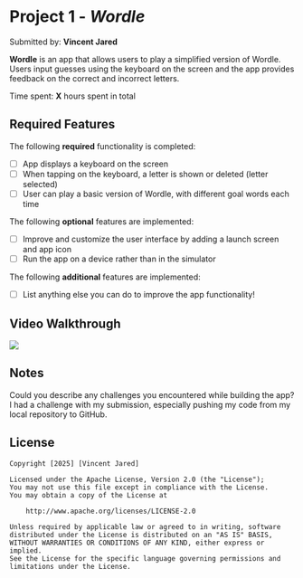 # Project 1 - *Wordle*

Submitted by: **Vincent Jared**

**Wordle** is an app that allows users to play a simplified version of Wordle. Users input guesses using the keyboard on the screen and the app provides feedback on the correct and incorrect letters.

Time spent: **X** hours spent in total

## Required Features

The following **required** functionality is completed:

- [ ] App displays a keyboard on the screen
- [ ] When tapping on the keyboard, a letter is shown or deleted (letter selected)
- [ ] User can play a basic version of Wordle, with different goal words each time

The following **optional** features are implemented:

- [ ] Improve and customize the user interface by adding a launch screen and app icon
- [ ] Run the app on a device rather than in the simulator

The following **additional** features are implemented:

- [ ] List anything else you can do to improve the app functionality!

## Video Walkthrough
<div>
    <a href="https://www.loom.com/share/6b445837117440cea110aa638fe1d0cd">
    </a>
    <a href="https://www.loom.com/share/6b445837117440cea110aa638fe1d0cd">
      <img style="max-width:300px;" src="https://cdn.loom.com/sessions/thumbnails/6b445837117440cea110aa638fe1d0cd-9a02816a867bd263-full-play.gif">
    </a>
  </div>

## Notes

Could you describe any challenges you encountered while building the app?
I had a challenge with my submission, especially pushing my code from my local repository to GitHub.
## License

    Copyright [2025] [Vincent Jared]

    Licensed under the Apache License, Version 2.0 (the "License");
    You may not use this file except in compliance with the License.
    You may obtain a copy of the License at

        http://www.apache.org/licenses/LICENSE-2.0

    Unless required by applicable law or agreed to in writing, software
    distributed under the License is distributed on an "AS IS" BASIS,
    WITHOUT WARRANTIES OR CONDITIONS OF ANY KIND, either express or implied.
    See the License for the specific language governing permissions and
    limitations under the License.
